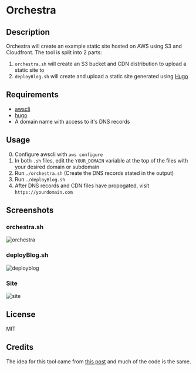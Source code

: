 # Orchestra

## Description

Orchestra will create an example static site hosted on AWS using S3 and Cloudfront. The tool is split into 2 parts:
1. `orchestra.sh` will create an S3 bucket and CDN distribution to upload a static site to
2. `deployBlog.sh` will create and upload a static site generated using [Hugo](https://gohugo.io)

## Requirements
* [awscli](https://aws.amazon.com/cli/)
* [hugo](https://gohugo.io)
* A domain name with access to it's DNS records


## Usage

0. Configure awscli with `aws configure`
1. In both `.sh` files, edit the `YOUR_DOMAIN` variable at the top of the files with your desired domain or subdomain
2. Run `./orchestra.sh`  (Create the DNS records stated in the output)
3. Run `./deployBlog.sh`
4. After DNS records and CDN files have propogated, visit `https://yourdomain.com`

## Screenshots

### orchestra.sh
![orchestra](https://user-images.githubusercontent.com/3712226/48677330-e192f280-eb38-11e8-963f-2e5622e70ea5.png)

### deployBlog.sh
![deployblog](https://user-images.githubusercontent.com/3712226/48677329-e192f280-eb38-11e8-98bf-c377b6dd1631.png)

### Site
![site](https://user-images.githubusercontent.com/3712226/48677430-97127580-eb3a-11e8-875d-de1b0825bd0c.png)

## License
MIT

## Credits
The idea for this tool came from [this post](https://lustforge.com/2016/02/27/hosting-hugo-on-aws/) and much of the code is the same.
